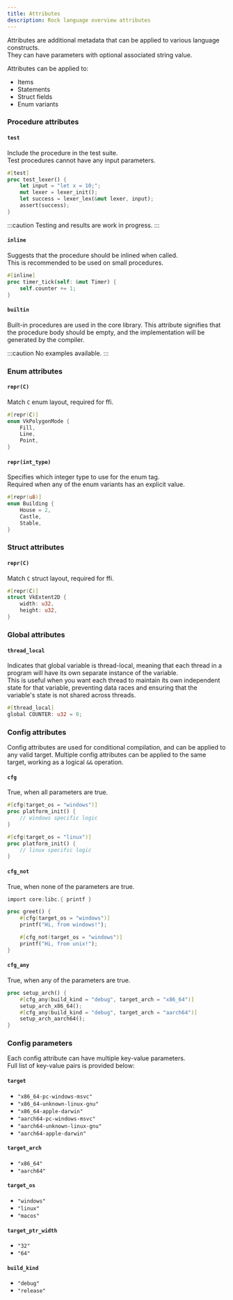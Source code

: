```yaml
---
title: Attributes
description: Rock language overview attributes
---
```


Attributes are additional metadata that can be applied to various language constructs.  
They can have parameters with optional associated string value.

Attributes can be applied to:
- Items
- Statements
- Struct fields
- Enum variants

### Procedure attributes

#### `test`
Include the procedure in the test suite.  
Test procedures cannot have any input parameters.

```rs
#[test]
proc test_lexer() {
    let input = "let x = 10;";
    mut lexer = lexer_init();
    let success = lexer_lex(&mut lexer, input);
    assert(success);
}
```

:::caution
Testing and results are work in progress.
:::

#### `inline`
Suggests that the procedure should be inlined when called.  
This is recommended to be used on small procedures.

```rs
#[inline]
proc timer_tick(self: &mut Timer) {
    self.counter += 1;
}
```

#### `builtin`
Built-in procedures are used in the core library.
This attribute signifies that the procedure body should be empty,
and the implementation will be generated by the compiler.

:::caution
No examples available.
:::

### Enum attributes

#### `repr(C)`
Match `C` enum layout, required for ffi.

```rs
#[repr(C)]
enum VkPolygonMode {
    Fill,
    Line,
    Point,
}
```

#### `repr(int_type)`
Specifies which integer type to use for the enum tag.  
Required when any of the enum variants has an explicit value.

```rs
#[repr(u8)]
enum Building {
    House = 2,
    Castle,
    Stable,
}
```

### Struct attributes

#### `repr(C)`
Match `C` struct layout, required for ffi.

```rs
#[repr(C)]
struct VkExtent2D {
    width: u32,
    height: u32,
}
```

### Global attributes

#### `thread_local`
Indicates that global variable is thread-local,
meaning that each thread in a program will have its own separate instance of the variable.  
This is useful when you want each thread to maintain its own independent state for that variable, preventing data races and ensuring that the variable's state is not shared across threads.

```rs
#[thread_local]
global COUNTER: u32 = 0;
```

### Config attributes
Config attributes are used for conditional compilation, and can be applied to any valid target.
Multiple config attributes can be applied to the same target, working as a logical `&&` operation.

#### `cfg`
True, when all parameters are true.

```rs
#[cfg(target_os = "windows")]
proc platform_init() {
    // windows specific logic
}

#[cfg(target_os = "linux")]
proc platform_init() {
    // linux specific logic
}
```

#### `cfg_not`
True, when none of the parameters are true.

```rs
import core:libc.{ printf }

proc greet() {
    #[cfg(target_os = "windows")]
    printf("Hi, from windows!");

    #[cfg_not(target_os = "windows")]
    printf("Hi, from unix!");
}
```

#### `cfg_any`
True, when any of the parameters are true.

```rs
proc setup_arch() {
    #[cfg_any(build_kind = "debug", target_arch = "x86_64")]
    setup_arch_x86_64();
    #[cfg_any(build_kind = "debug", target_arch = "aarch64")]
    setup_arch_aarch64();
}
```

### Config parameters
Each config attribute can have multiple key-value parameters.  
Full list of key-value pairs is provided below:

#### `target`
- `"x86_64-pc-windows-msvc"`
- `"x86_64-unknown-linux-gnu"`
- `"x86_64-apple-darwin"`
- `"aarch64-pc-windows-msvc"`
- `"aarch64-unknown-linux-gnu"`
- `"aarch64-apple-darwin"`

#### `target_arch`
- `"x86_64"`
- `"aarch64"`

#### `target_os`
- `"windows"`
- `"linux"`
- `"macos"`

#### `target_ptr_width`
- `"32"`
- `"64"`

#### `build_kind`
- `"debug"`
- `"release"`
